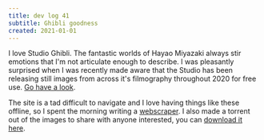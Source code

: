 ```yaml
---
title: dev log 41
subtitle: Ghibli goodness
created: 2021-01-01
---
```


I love Studio Ghibli. The fantastic worlds of Hayao Miyazaki always stir emotions that I'm not articulate enough to describe. I was pleasantly surprised when I was recently made aware that the Studio has been releasing still images from across it's filmography throughout 2020 for free use. [Go have a look](https://www.ghibli.jp/info/013409/).

The site is a tad difficult to navigate and I love having things like these offline, so I spent the morning writing a [webscraper](https://github.com/awalvie/cookbook/tree/master/python/projects/ghibli). I also made a torrent out of the images to share with anyone interested, you can [download it here](https://github.com/awalvie/lyceum/raw/master/docs/static/files/ghibli_images.torrent).
